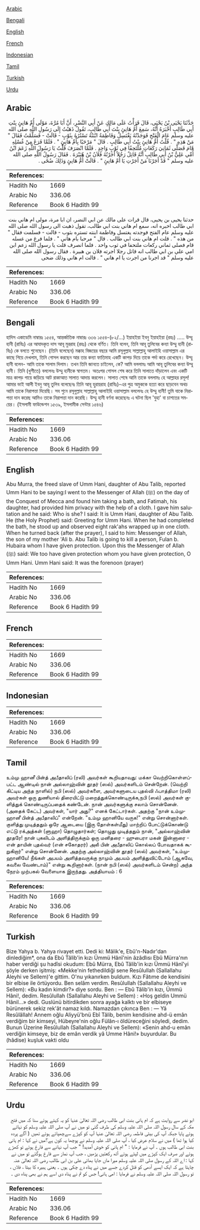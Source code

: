[Arabic](#arabic)

[Bengali](#bengali)

[English](#english)

[French](#french)

[Indonesian](#indonesian)

[Tamil](#tamil)

[Turkish](#turkish)

[Urdu](#urdu)

## Arabic


<div dir="rtl" lang="ar" style={{fontSize:'larger',backgroundColor:'#f8f9fa',padding:20}}>
حَدَّثَنَا يَحْيَى بْنُ يَحْيَى، قَالَ قَرَأْتُ عَلَى مَالِكٍ عَنْ أَبِي النَّضْرِ، أَنَّ أَبَا مُرَّةَ، مَوْلَى أُمِّ هَانِئٍ بِنْتِ أَبِي طَالِبٍ أَخْبَرَهُ أَنَّهُ، سَمِعَ أُمَّ هَانِئٍ بِنْتَ أَبِي طَالِبٍ، تَقُولُ ذَهَبْتُ إِلَى رَسُولِ اللَّهِ صلى الله عليه وسلم عَامَ الْفَتْحِ فَوَجَدْتُهُ يَغْتَسِلُ وَفَاطِمَةُ ابْنَتُهُ تَسْتُرُهُ بِثَوْبٍ - قَالَتْ - فَسَلَّمْتُ فَقَالَ ‏"‏ مَنْ هَذِهِ ‏"‏ ‏.‏ قُلْتُ أُمُّ هَانِئٍ بِنْتُ أَبِي طَالِبٍ ‏.‏ قَالَ ‏"‏ مَرْحَبًا بِأُمِّ هَانِئٍ ‏"‏ ‏.‏ فَلَمَّا فَرَغَ مِنْ غُسْلِهِ قَامَ فَصَلَّى ثَمَانِيَ رَكَعَاتٍ مُلْتَحِفًا فِي ثَوْبٍ وَاحِدٍ ‏.‏ فَلَمَّا انْصَرَفَ قُلْتُ يَا رَسُولَ اللَّهِ زَعَمَ ابْنُ أُمِّي عَلِيُّ بْنُ أَبِي طَالِبٍ أَنَّهُ قَاتِلٌ رَجُلاً أَجَرْتُهُ فُلاَنُ بْنُ هُبَيْرَةَ ‏.‏ فَقَالَ رَسُولُ اللَّهِ صلى الله عليه وسلم ‏"‏ قَدْ أَجَرْنَا مَنْ أَجَرْتِ يَا أُمَّ هَانِئٍ ‏"‏ ‏.‏ قَالَتْ أُمُّ هَانِئٍ وَذَلِكَ ضُحًى ‏.‏
</div>
<div style={{backgroundColor:'#f8f9fa',padding:20, marginBottom: 10}}><table> <thead> <tr> <th>References:</th> <th></th> </tr> </thead> <tbody><tr><td>Hadith No</td><td>1669</td></tr><tr><td>Arabic No</td><td>336.06</td></tr><tr><td>Reference</td><td>Book 6 Hadith 99</td></tr></tbody></table></div>


<div dir="rtl" lang="ar" style={{fontSize:'larger',backgroundColor:'#f8f9fa',padding:20}}>
حدثنا يحيى بن يحيى، قال قرات على مالك عن ابي النضر، ان ابا مرة، مولى ام هاني بنت ابي طالب اخبره انه، سمع ام هاني بنت ابي طالب، تقول ذهبت الى رسول الله صلى الله عليه وسلم عام الفتح فوجدته يغتسل وفاطمة ابنته تستره بثوب - قالت - فسلمت فقال " من هذه " . قلت ام هاني بنت ابي طالب . قال " مرحبا بام هاني " . فلما فرغ من غسله قام فصلى ثماني ركعات ملتحفا في ثوب واحد . فلما انصرف قلت يا رسول الله زعم ابن امي علي بن ابي طالب انه قاتل رجلا اجرته فلان بن هبيرة . فقال رسول الله صلى الله عليه وسلم " قد اجرنا من اجرت يا ام هاني " . قالت ام هاني وذلك ضحى
</div>
<div style={{backgroundColor:'#f8f9fa',padding:20, marginBottom: 10}}><table> <thead> <tr> <th>References:</th> <th></th> </tr> </thead> <tbody><tr><td>Hadith No</td><td>1669</td></tr><tr><td>Arabic No</td><td>336.06</td></tr><tr><td>Reference</td><td>Book 6 Hadith 99</td></tr></tbody></table></div>

## Bengali


<div dir="ltr" lang="bn" style={{fontSize:'larger',backgroundColor:'#f8f9fa',padding:20}}>
হাদিস একাডেমি নাম্বারঃ ১৫৫৪, আন্তর্জাতিক নাম্বারঃ ৩৩৬ ১৫৫৪-(৮২/...) ইয়াহইয়া ইবনু ইয়াহইয়া (রহঃ) ..... উম্মু হানী (রাযিঃ) এর আযাদকৃত দাস আবূ মুররাহ (রহঃ) থেকে বর্ণিত। তিনি বলেন, তিনি আবূ তুলিবের কন্যা উম্মু হানী (রাযিঃ) কে বলতে শুনেছেন। (তিনি বলেছেন) মক্কাহ বিজয়ের বছরে আমি রসূলুল্লাহ সাল্লাল্লাহু আলাইহি ওয়াসাল্লাম এর কাছে গিয়ে দেখলাম, তিনি গোসল করছেন আর তার কন্যা ফাতিমাহ একটি কাপড় দিয়ে তাকে পর্দা করে রেখেছেন। উম্মু হানী বলেন- আমি তাকে সালাম দিলাম। তখন তিনি জানতে চাইলেন, কে? আমি বললামঃ আমি আবূ তুলিবের কন্যা উম্মু হানী। তিনি (খুশীতে) বললেনঃ উম্মু হানীকে স্বাগতম। অতঃপর গোসল শেষ করে তিনি সালাতে দাঁড়ালেন এবং একটি মাত্র কাপড় গায়ে জড়িয়ে আট রাকাআত সালাত আদায় করলেন। সালাত শেষে আমি তাকে বললামঃ হে আল্লাহর রসূল! আমার ভাই আলী ইবনু আবূ তুলিব বলেছেনঃ তিনি আবূ হুরায়রাহ (রাযিঃ)-এর পুত্র অমুককে হত্যা করে ছাড়বেন অথচ আমি তাকে নিরাপত্তা দিয়েছি। সব শুনে রসূলুল্লাহ সাল্লাল্লাহু আলাইহি ওয়াসাল্লাম বললেনঃ হে উম্মু হানী! তুমি যাকে নিরাপত্তা দান করেছ আমিও তাকে নিরাপত্তা দান করেছি। উম্মু হানী বর্ণনা করেছেনঃ এ ঘটনা ছিল 'যুহা' বা চাশতের সময়ের। (ইসলামী ফাউন্ডেশন ১৫৩৯, ইসলামীক সেন্টার ১৫৪৬)
</div>
<div style={{backgroundColor:'#f8f9fa',padding:20, marginBottom: 10}}><table> <thead> <tr> <th>References:</th> <th></th> </tr> </thead> <tbody><tr><td>Hadith No</td><td>1669</td></tr><tr><td>Arabic No</td><td>336.06</td></tr><tr><td>Reference</td><td>Book 6 Hadith 99</td></tr></tbody></table></div>

## English


<div dir="ltr" lang="en" style={{fontSize:'larger',backgroundColor:'#f8f9fa',padding:20}}>
Abu Murra, the freed slave of Umm Hani, daughter of Abu Talib, reported Umm Hani to be saying:I went to the Messenger of Allah (ﷺ) on the day of the Conquest of Mecca and found him taking a bath, and Fatimah, his daughter, had provided him privacy with the help of a cloth. I gave him salutation and he said: Who is she? I said: It is Umm Hani, daughter of Abu Talib. He (the Holy Prophet) said: Greeting for Umm Hani. When he had completed the bath, he stood up and observed eight rak'ahs wrapped up in one cloth. When he turned back (after the prayer), I said to him: Messenger of Allah, the son of my mother 'Ali b. Abu Talib is going to kill a person, Fulan b. Hubaira whom I have given protection. Upon this the Messenger of Allah (ﷺ) said: We too have given protection whom you have given protection, O Umm Hani. Umm Hani said: It was the forenoon (prayer)
</div>
<div style={{backgroundColor:'#f8f9fa',padding:20, marginBottom: 10}}><table> <thead> <tr> <th>References:</th> <th></th> </tr> </thead> <tbody><tr><td>Hadith No</td><td>1669</td></tr><tr><td>Arabic No</td><td>336.06</td></tr><tr><td>Reference</td><td>Book 6 Hadith 99</td></tr></tbody></table></div>

## French


<div dir="ltr" lang="fr" style={{fontSize:'larger',backgroundColor:'#f8f9fa',padding:20}}>

</div>
<div style={{backgroundColor:'#f8f9fa',padding:20, marginBottom: 10}}><table> <thead> <tr> <th>References:</th> <th></th> </tr> </thead> <tbody><tr><td>Hadith No</td><td>1669</td></tr><tr><td>Arabic No</td><td>336.06</td></tr><tr><td>Reference</td><td>Book 6 Hadith 99</td></tr></tbody></table></div>

## Indonesian


<div dir="ltr" lang="id" style={{fontSize:'larger',backgroundColor:'#f8f9fa',padding:20}}>

</div>
<div style={{backgroundColor:'#f8f9fa',padding:20, marginBottom: 10}}><table> <thead> <tr> <th>References:</th> <th></th> </tr> </thead> <tbody><tr><td>Hadith No</td><td>1669</td></tr><tr><td>Arabic No</td><td>336.06</td></tr><tr><td>Reference</td><td>Book 6 Hadith 99</td></tr></tbody></table></div>

## Tamil


<div dir="ltr" lang="ta" style={{fontSize:'larger',backgroundColor:'#f8f9fa',padding:20}}>
உம்மு ஹானீ பின்த் அபீதாலிப் (ரலி) அவர்கள் கூறியதாவது: மக்கா வெற்றிகொள்ளப்பட்ட ஆண்டில் நான் அல்லாஹ்வின் தூதர் (ஸல்) அவர்களிடம் சென்றேன். (வெற்றி கிட்டிய அந்த நாளில்) நபி (ஸல்) அவர்களை, அவர்களுடைய புதல்வி ஃபாத்திமா (ரலி) அவர்கள் ஒரு துணியால் திரையிட்டு மறைத்துக்கொண்டிருக்க,நபி (ஸல்) அவர்கள் குளித்துக் கொண்டிருப்பதைக் கண்டேன். நான் அவர்களுக்கு சலாம் சொன்னேன். (அதைக் கேட்ட) அவர்கள், "யார் அது?" எனக் கேட்டார்கள். அதற்கு "நான் உம்முஹானீ பின்த் அபீதாலிப்" என்றேன். "உம்மு ஹானியே வருக!" என்று சொன்னார்கள். குளித்து முடித்ததும் ஒரே ஆடையை (இரு தோள்கள்மீது) மாற்றிப் போட்டுக்கொண்டு எட்டு ரக்அத்கள் (ளுஹா) தொழுதார்கள்; தொழுது முடித்ததும் நான், "அல்லாஹ்வின் தூதரே! நான் புகலிடம் அளித்திருக்கும் ஒரு மனிதரை - ஹுபைரா மகன் இன்னாரை - என் தாயின் புதல்வர் (என் சகோதரர்) அலீ பின் அபீதாலிப் கொல்லப் போவதாகக் கூறுகிறார்" என்று சொன்னேன். அதற்கு அல்லாஹ்வின் தூதர் (ஸல்) அவர்கள், "உம்முஹானியே! நீங்கள் அபயம் அளித்தவருக்கு நாமும் அபயம் அளித்துவிட்டோம் (ஆகவே, கவலை வேண்டாம்)" என்று கூறினார்கள். (நான் நபி (ஸல்) அவர்களிடம் சென்ற) அந்த நேரம் முற்பகல் வேளையாக இருந்தது. அத்தியாயம் : 6
</div>
<div style={{backgroundColor:'#f8f9fa',padding:20, marginBottom: 10}}><table> <thead> <tr> <th>References:</th> <th></th> </tr> </thead> <tbody><tr><td>Hadith No</td><td>1669</td></tr><tr><td>Arabic No</td><td>336.06</td></tr><tr><td>Reference</td><td>Book 6 Hadith 99</td></tr></tbody></table></div>

## Turkish


<div dir="ltr" lang="tr" style={{fontSize:'larger',backgroundColor:'#f8f9fa',padding:20}}>
Bize Yahya b. Yahya rivayet etti. Dedi ki: Mâlik'e, Ebû'n-Nadır'dan dinlediğim*, ona da Ebû Tâlib'in kızı Ümmü Hânî'nin âzâdlısı Ebû Mürra'nın haber verdiği şu hadîsi okudum: Ebû Mürra, Ebû Tâlib'in kızı Ümmü Hânî'yi şöyle derken işitmiş: «Mekke'nin fethedildiği sene Resûlullah (Sallallahu Aleyhi ve Sellem)'e gittim. O'nu yıkanırken buldum. Kızı Fâtıme de kendisini bir elbise ile örtüyordu. Ben selâm verdim. Resûlullah (Sallallahu Aleyhi ve Sellem): «Bu kadın kimdir?» diye sordu. Ben : — Ebû Tâlib'in kızı, Ümmü Hâni!, dedim. Resûlullah (Sallallahu Aleyhi ve Sellem) : «Hoş geldin Ummü Hânil...» dedi. Guslünü bitirdikden sonra ayağa kalktı ve bir elbiseye bürünerek sekiz rek'ât namaz kıldı. Namazdan çıkınca Ben : — Yâ Resûlâllah! Annem oğlu Aliyyü'bnü Ebî Tâlib, benim kendisine ahd-ü emân verdiğim bir kimseyi, Hübeyre'nin oğlu Fülân-ı öldüreceğini söyledi, dedim. Bunun Üzerine Resûlullah (Sallallahu Aleyhi ve Sellem): «Senin ahd-u emân verdiğin kimseye, biz de emân verdik yâ Umme Hâni!» buyurdular. Bu (hâdise) kuşluk vakti oldu
</div>
<div style={{backgroundColor:'#f8f9fa',padding:20, marginBottom: 10}}><table> <thead> <tr> <th>References:</th> <th></th> </tr> </thead> <tbody><tr><td>Hadith No</td><td>1669</td></tr><tr><td>Arabic No</td><td>336.06</td></tr><tr><td>Reference</td><td>Book 6 Hadith 99</td></tr></tbody></table></div>

## Urdu


<div dir="rtl" lang="ur" style={{fontSize:'larger',backgroundColor:'#f8f9fa',padding:20}}>
ابو نضر سے روایت ہے کہ ام ہانی بنت ابی طالب رضی اللہ تعالیٰ عنہا کو یہ کہتے ہوئے سنا کہ میں فتح مکہ کے سال رسول اللہ صلی اللہ علیہ وسلم کی طرف گئی تو میں نے آپ صلی اللہ علیہ وسلم کو نہاتے ہوئے پایا جبکہ آپ کی بیٹی فاطمہ رضی اللہ تعالیٰ عنہا آپ کو کپڑے سےچھپائے ہوئے تھیں ( آگے پردہ کیا ہوا تھا ) میں نے سلام عرض کیا ، آپ صلی اللہ علیہ وسلم نے پوچھا یہ کون ہے؟میں نے کہا : ام ہانی بنت ابی طالب ہوں ۔ آپ نے فرمایا : " ام ہانی کو خوش آمدید! " جب آپ نہانے سے فارغ ہوئے تو کھڑے ہوئے اور صرف ایک کپڑے میں لپٹے ہوئے آٹھ رکعتیں پڑھیں ، جب آپ نماز سے فارغ ہوگئے تو میں نے کہا : اے اللہ کے رسول صلی اللہ علیہ وسلم میرا ماں جایا بھائی علی بن ابی طالب رضی اللہ تعالیٰ عنہ چاہتا ہے کہ ایک ایسے آدمی کو قتل کردے جسے میں نے پناہ دے چکی ہوں ۔ یعنی ہبیرہ کا بیٹا ، فلاں ، تو رسول اللہ صلی اللہ علیہ وسلم نے فرمایا : امی ہانی! جس کو تم نے پناہ دی اسے ہم نے بھی پناہ دی ۔
</div>
<div style={{backgroundColor:'#f8f9fa',padding:20, marginBottom: 10}}><table> <thead> <tr> <th>References:</th> <th></th> </tr> </thead> <tbody><tr><td>Hadith No</td><td>1669</td></tr><tr><td>Arabic No</td><td>336.06</td></tr><tr><td>Reference</td><td>Book 6 Hadith 99</td></tr></tbody></table></div>